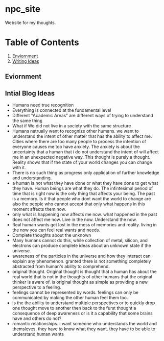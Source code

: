 # npc_site
Website for my thoughts. 

# Table of Contents
1. [Enviornment](#enviornment)
2. [Writing Ideas](#writing-ideas)

## Eviornment <a name="enviornment"></a>



## Intial Blog Ideas <a name="writing-ideas"></a>
 - Humans need true recognition
 - Everything is connected at the fundamental level
 - Different "Academic Areas" are different ways of trying to understand the same thing
 - What if We did not live in a society with the same structure 
 - Humans natrually want to recognize other humans. we want to understand the intent of other matter that has the ability to affect me. Cities where there are too many people to process the intention of everyone causes me too have anxiety. The anxiety is about the uncertainty that a human that i do not understand the intent of will affect me in an unexpected negative way. This thought is purely a thought. Reality shows that if the state of your world changes you can change with it. 
 - There is no such thing as progress only application of further knowledge and understanding.
 - a human is not what they have done or what they have done to get what they have. Human beings are what they do. The infintesimal period of time that is right now is the only thing that affects your being. The past is a memory. Is it that people who dont want the world to change are also the people who cannot accept that only what happens in this moment affects them now.
 - only what is happening now affects me now. what happened in the past does not affect me now. Live in the now. Understand the now. 
 - Real human wants get lost in the mess of memories and reality. living in the now you can feel real wants and needs. 
 - Complete thoughts about the unknown
 - Many humans cannot do this, while collection of metal, silicon, and electrons can produce complete ideas about an unknown state if the universe.
 - awareness of the particles in the universe and how they interact can explain any phenomenon. granted there is not something completely abstracted from human's ability to comprehend.
 - original thought. Original thought is thought that a human has about the real world that is not in the thoughts of other humans that the original thinker is aware of. is original thought as simple as providing a new perspective to a feeling.
 - feelings cannot be represented by words. feelings can only be communicated by making the other human feel them too.
 - is the the ability to understand multiple perspectives or to quickly drop one thought move to another then back to the furst thought a consequence of deep awareness or is it a capability that some brains have and others do not?
 - romantic relationships. i want someone who understands the world and themsleves. they have to know what they want. they have to be able to understand human wants
